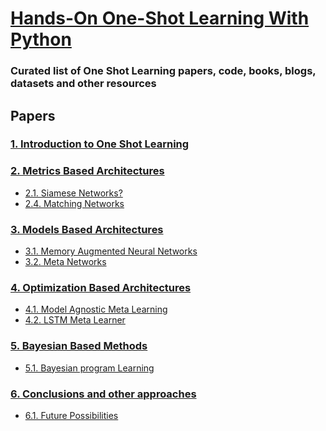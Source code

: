 # [Hands-On One-Shot Learning With Python](https://www.packtpub.com/big-data-and-business-intelligence/hands-one-shot-learning-python)


### Curated list of One Shot Learning papers, code, books, blogs, datasets and other resources

## Papers 

### [1. Introduction to One Shot Learning]()

### [2. Metrics Based Architectures]()

* [2.1. Siamese Networks?]()
* [2.4. Matching Networks]()

### [3. Models Based Architectures]()

* [3.1. Memory Augmented Neural Networks]()
* [3.2. Meta Networks]()


### [4. Optimization Based Architectures]()

* [4.1. Model Agnostic Meta Learning]()
* [4.2. LSTM Meta Learner]()

### [5. Bayesian Based Methods]()

* [5.1. Bayesian program Learning]()


### [6. Conclusions and other approaches]()

* [6.1. Future Possibilities]()
